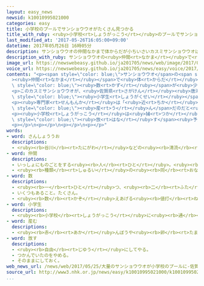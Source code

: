 ```yaml
---
layout: easy_news
newsid: k10010995021000
categories: easy
title: 小学校のプールでサンショウウオがたくさん見つかる
title_with_ruby: <ruby>小学校<rt>しょうがっこう</rt></ruby>のプールでサンショウウオがたくさん<ruby>見<rt>み</rt></ruby>つかる
last_modified_at: '2017-05-26T16:05:00+09:00'
datetime: 2017年05月26日 16時05分
description: サンショウウオの仲間なかまで体からだが小ちいさいカスミサンショウウオは、西日本にしにほんの川かわなどに住すんでいます。
description_with_ruby: サンショウウオの<ruby>仲間<rt>なかま</rt></ruby>で<ruby>体<rt>からだ</rt></ruby>が<ruby>小<rt>ちい</rt></ruby>さいカスミサンショウウオは、<ruby>西日本<rt>にしにほん</rt></ruby>の<ruby>川<rt>かわ</rt></ruby>などに<ruby>住<rt>す</rt></ruby>んでいます。
image_url: https://newswebeasy.github.io/ja201705/news/web/image/2017/05/26/k10010995021000.jpg
voice_url: https://newswebeasy.github.io/ja201705/news/easy/voice/2017/05/26/k10010995021000.mp3
contents: "<p><span style=\"color: blue;\">サンショウウオ</span>の<span style=\"color: blue;\"\
  ><ruby>仲間<rt>なかま</rt></ruby></span>で<ruby>体<rt>からだ</rt></ruby>が<ruby>小<rt>ちい</rt></ruby>さいカスミサンショウウオは、<ruby>西日本<rt>にしにほん</rt></ruby>の<ruby>川<rt>かわ</rt></ruby>などに<ruby>住<rt>す</rt></ruby>んでいます。<ruby>最近<rt>さいきん</rt></ruby>は<span\
  \ style=\"color: blue;\"><ruby>数<rt>かず</rt></ruby></span>が<ruby>少<rt>すく</rt></ruby>なくなっていて、<ruby>将来<rt>しょうらい</rt></ruby>いなくなる<ruby>心配<rt>しんぱい</rt></ruby>があります。</p>\n\
  <p>このカスミサンショウウオが、<ruby>佐賀県<rt>さがけん</rt></ruby><ruby>唐津市<rt>からつし</rt></ruby>にある<ruby>名護屋<rt>なごや</rt></ruby><ruby>小学校<rt>しょうがっこう</rt></ruby>のプールで<ruby>見<rt>み</rt></ruby>つかりました。２５<ruby>日<rt>にち</rt></ruby>、<ruby>冬<rt>ふゆ</rt></ruby>の<ruby>間<rt>あいだ</rt></ruby>プールに<ruby>入<rt>はい</rt></ruby>っていた<ruby>水<rt>みず</rt></ruby>を<ruby>出<rt>だ</rt></ruby>したら、<ruby>体<rt>からだ</rt></ruby>の<ruby>長<rt>なが</rt></ruby>さが３ｃｍ〜５ｃｍぐらいの<ruby>子<rt>こ</rt></ruby>どものカスミサンショウウオがたくさんいました。<span\
  \ style=\"color: blue;\"><ruby>小学生<rt>しょうがくせい</rt></ruby></span>たちが１００<ruby>匹<rt>ぴき</rt></ruby>ぐらい<ruby>捕<rt>つか</rt></ruby>まえました。</p>\n\
  <p><ruby>専門家<rt>せんもんか</rt></ruby>は「<ruby>近<rt>ちか</rt></ruby>くに<ruby>住<rt>す</rt></ruby>んでいるカスミサンショウウオがプールに<ruby>卵<rt>たまご</rt></ruby>を<span\
  \ style=\"color: blue;\"><ruby>産<rt>う</rt></ruby>ん</span>だのだと<ruby>思<rt>おも</rt></ruby>います」と<ruby>言<rt>い</rt></ruby>っています。</p>\n\
  <p><ruby>小学校<rt>しょうがっこう</rt></ruby>は<ruby>捕<rt>つか</rt></ruby>まえたカスミサンショウウオを２<ruby>週間<rt>しゅうかん</rt></ruby>ぐらい<ruby>育<rt>そだ</rt></ruby>てたあと、<ruby>近<rt>ちか</rt></ruby>くの<ruby>山<rt>やま</rt></ruby>にある<ruby>川<rt>かわ</rt></ruby>などに<span\
  \ style=\"color: blue;\"><ruby>放<rt>はな</rt></ruby>す</span><ruby>予定<rt>よてい</rt></ruby>です。６<ruby>年生<rt>ねんせい</rt></ruby>の<ruby>女<rt>おんな</rt></ruby>の<ruby>子<rt>こ</rt></ruby>は「<ruby>自分<rt>じぶん</rt></ruby>の<ruby>学校<rt>がっこう</rt></ruby>に<ruby>珍<rt>めずら</rt></ruby>しい<ruby>動物<rt>どうぶつ</rt></ruby>がいて、うれしいです」と<ruby>話<rt>はな</rt></ruby>していました。</p>\n\
  <p></p>\n<p></p>\n<p></p>\n<p></p>"
words:
- word: さんしょううお
  descriptions:
  - <ruby><rb>谷川</rb><rt>たにがわ</rt></ruby>などの<ruby><rb>清流</rb><rt>せいりゅう</rt></ruby>にすみ、<ruby><rb>形</rb><rt>かたち</rt></ruby>がイモリに<ruby><rb>似</rb><rt>に</rt></ruby>た<ruby><rb>動物</rb><rt>どうぶつ</rt></ruby>。オオサンショウウオは<ruby><rb>特別</rb><rt>とくべつ</rt></ruby><ruby><rb>天然記念物</rb><rt>てんねんきねんぶつ</rt></ruby>で、<ruby><rb>大</rb><rt>おお</rt></ruby>きさが<ruby><rb>一</rb><rt>いち</rt></ruby>メートル<ruby><rb>以上</rb><rt>いじょう</rt></ruby>にもなるが、ほかの<ruby><rb>種類</rb><rt>しゅるい</rt></ruby>は<ruby><rb>小</rb><rt>ちい</rt></ruby>さい。
- word: 仲間
  descriptions:
  - いっしょにものごとをする<ruby><rb>人</rb><rt>ひと</rt></ruby>。<ruby><rb>友達</rb><rt>ともだち</rt></ruby>。グループ。
  - <ruby><rb>種類</rb><rt>しゅるい</rt></ruby>の<ruby><rb>同</rb><rt>おな</rt></ruby>じもの。
- word: 数
  descriptions:
  - <ruby><rb>一</rb><rt>ひと</rt></ruby>つ、<ruby><rb>二</rb><rt>ふた</rt></ruby>つ、<ruby><rb>三</rb><rt>みっ</rt></ruby>つなどと<ruby><rb>数</rb><rt>かぞ</rt></ruby>えた<ruby><rb>物</rb><rt>もの</rt></ruby>の<ruby><rb>数量</rb><rt>すうりょう</rt></ruby>。すう。
  - いくつもあること。たくさん。
  - <ruby><rb>数</rb><rt>かぞ</rt></ruby>えあげる<ruby><rb>値打</rb><rt>ねう</rt></ruby>ちのあるもの。なかま。
- word: 小学生
  descriptions:
  - <ruby><rb>小学校</rb><rt>しょうがっこう</rt></ruby>に<ruby><rb>通</rb><rt>かよ</rt></ruby>っている<ruby><rb>子</rb><rt>こ</rt></ruby>ども。
- word: 産む
  descriptions:
  - <ruby><rb>赤</rb><rt>あか</rt></ruby>んぼうや<ruby><rb>卵</rb><rt>たまご</rt></ruby>を、<ruby><rb>母親</rb><rt>ははおや</rt></ruby>が<ruby><rb>体</rb><rt>からだ</rt></ruby>から<ruby><rb>出</rb><rt>だ</rt></ruby>す。
- word: 放す
  descriptions:
  - <ruby><rb>自由</rb><rt>じゆう</rt></ruby>にしてやる。
  - つかんでいたのをやめる。
  - そのままにしておく。
web_news_url: /news/web/2017/05/25/大量のサンショウウオが小学校のプールに-佐賀/
source_url: http://www3.nhk.or.jp/news/easy/k10010995021000/k10010995021000.html
...
```


